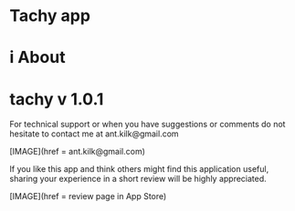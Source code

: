 # Tachy app

# i About

# tachy v 1.0.1

<p> For technical support or when you have suggestions or comments do not hesitate to contact me at ant.kilk@gmail.com </p>
[IMAGE](href = ant.kilk@gmail.com)

<p> If you like this app and think others might find this application useful, sharing your experience in a short review will be highly appreciated. </p>
[IMAGE](href = review page in App Store)
